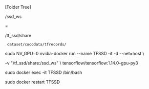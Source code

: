 [Folder Tree]

/ssd_ws

=

/tf_ssd/share

     dataset/cocodata/tfrecords/
     
<tfssd>
sudo NV_GPU=0 nvidia-docker run --name TFSSD -it -d --net=host \
     
 -v "/tf_ssd/share:/ssd_ws" \ 
 tensorflow/tensorflow:1.14.0-gpu-py3


sudo docker exec -it TFSSD /bin/bash

sudo docker restart TFSSD
